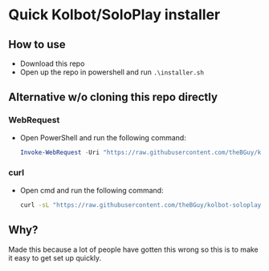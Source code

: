 # Quick Kolbot/SoloPlay installer

## How to use
- Download this repo
- Open up the repo in powershell and run `.\installer.sh`

## Alternative w/o cloning this repo directly
### WebRequest
- Open PowerShell and run the following command:
  ```powershell
  Invoke-WebRequest -Uri "https://raw.githubusercontent.com/theBGuy/kolbot-soloplay-installer/master/installer.sh" -OutFile "installer.sh"; ./installer.sh
  ```

### curl
- Open cmd and run the following command:
  ```bash
  curl -sL "https://raw.githubusercontent.com/theBGuy/kolbot-soloplay-installer/master/installer.sh" | bash
  ```

## Why?
Made this because a lot of people have gotten this wrong so this is to make it easy to get set up quickly.